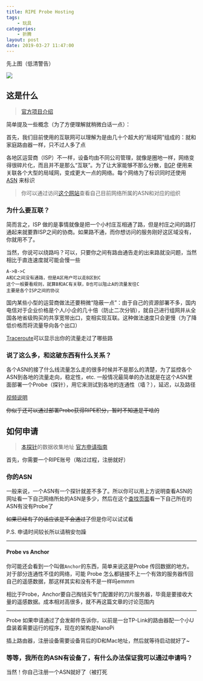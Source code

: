 ```yaml
---
title: RIPE Probe Hosting
tags: 
    - 玩具
categories:
    - 折腾
layout: post
date: 2019-03-27 11:47:00
---
```


先上图（低清警告）

![](/images/media/ripe_probe/device.jpg)

## 这是什么

> [官方项目介绍](https://atlas.ripe.net)

简单提及一些概念（为了方便理解就稍微白话一点）：

首先，我们目前使用的互联网可以理解为是由几十个超大的“局域网”组成的：就和家庭路由器一样，只不过人多了点

各地区运营商（ISP）不一样，设备均由不同公司管理，就像是圈地一样，网络变得很碎片化，而且并不是那么“互联”。为了让大家能够不那么分散，[BGP](https://zh.wikipedia.org/wiki/%E8%BE%B9%E7%95%8C%E7%BD%91%E5%85%B3%E5%8D%8F%E8%AE%AE) 便用来关联各个大型的局域网，变成更大一点的网络。每个网络为了标识同时还使用 [ASN](https://zh.wikipedia.org/wiki/%E8%87%AA%E6%B2%BB%E7%B3%BB%E7%BB%9F) 来标识

> 你可以通过访问[这个网站](https://ipip.net)查看自己目前网络所属的ASN和对应的组织

### 为什么要互联？

简而言之，ISP 做的是事情就像是把一个小村庄互相通了路，但是村庄之间的路打通起来就要靠ISP之间的协商。如果路不通，而你想访问的服务刚好这区域没有，你就用不了。

当然，你说可以绕路吗？可以，只要你之间有路由通告走的出来路就没问题，当然相比于直连速度就可能会慢一些

```
A->B->C
A和C之间没有通路，但是A区用户可以走B区到C
这个一般要看规则，就算B和AC有关联，B也可以阻止A的流量发往C
主要是各个ISP之间的协议
```

国内某些小型的运营商做法还要稍微“隐蔽一点”：由于自己的资源部署不多，国内电信对于企业价格是个人/小企的几十倍（防止二次分销），就自己进行组网并从全国各地省级购买的共享宽带出口，变相实现互联。这种做法速度只会更慢（为了降低价格而将流量导向各个出口）

[Traceroute](https://zh.wikipedia.org/wiki/Traceroute)可以显示出你的流量走过了哪些路

### 说了这么多，和这破东西有什么关系？

各个ASN的接了什么线流量怎么走的很多时候并不是那么的清楚，为了监控各个ASN到各地的流量走向，稳定性，etc. 一般情况最简单的办法就是在这个ASN里面部署一个Probe（探针），用它来测试到各地的连通性（墙？），延迟，以及路径

[视频说明](https://atlas.ripe.net/about/)

~~你似乎还可以通过部署Probe获得RIPE积分，暂时不知道是干啥的~~

## 如何申请

> [本探针](https://atlas.ripe.net/probes/50812/)的数据收集地址
> [官方申请指南](https://atlas.ripe.net/landing/get-involved/)

首先，你需要一个RIPE账号（略过过程，注册就好）

### 你的ASN

一般来说，一个ASN有一个探针就差不多了。所以你可以用上方说明查看ASN的网址看一下自己网络所处的ASN是多少，然后在这个[查找页面](https://atlas.ripe.net/probes/)看一下自己所在的ASN有没有Probe了

~~如果已经有了的话应该是不会通过了~~但是你可以试试看

P.S. 申请时间较长所以请稍安勿躁

---
#### Probe vs Anchor

你可能还会看到一个叫做`Anchor`的东西，简单来说这是Probe 传回数据的地方。对于部分连通性不佳的网络，可能 Probe 怎么都链接不上一个有效的服务器传回自己的遥感数据，那这样其实和没有不是一样吗emmm

相比于Probe，Anchor要自己掏钱买专门配置好的刀片服务器，毕竟是要接收大量的遥感数据。成本相对高很多，就不再这篇文章的讨论范围内

---

Probe 如果申请通过了会发邮件告诉你，以前是一台TP-Link的路由器配一个小U盘装着需要运行的程序，现在的架构是NanoPi

插上路由器，注册设备需要设备背后的ID和Mac地址，然后就等待启动就好了~

### 等等，我所在的ASN有设备了，有什么办法保证我可以通过申请吗？

当然！你自己注册一个ASN就好了（被打死




<!--stackedit_data:
eyJoaXN0b3J5IjpbMTczODE2NDkxNV19
-->
